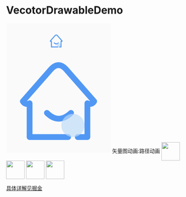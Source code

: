 # VecotorDrawableDemo
<img src="https://github.com/docwei2050/VecotorDrawableDemo/blob/master/screen.png" width=284 height=351 /> 
矢量图动画:路径动画

<img src="https://user-gold-cdn.xitu.io/2020/4/24/171ac93ce59ad26b?w=100&h=100&f=gif&s=2615512" width = "50" height = "50" div align=center />
<img src="https://user-gold-cdn.xitu.io/2020/4/24/171ac94441524c0b?w=100&h=100&f=gif&s=1713057" width = "50" height = "50" div align=center />
<img src="https://user-gold-cdn.xitu.io/2020/4/24/171ac945236aa5fa?w=100&h=100&f=gif&s=2595750" width = "50" height = "50" div align=center />
<img src="https://user-gold-cdn.xitu.io/2020/4/24/171ac942226ab5ea?w=100&h=100&f=gif&s=3003578" width = "50" height = "50" div align=center />

 [具体详解见掘金](https://juejin.im/post/5ea00556f265da47fd1ecc0b)